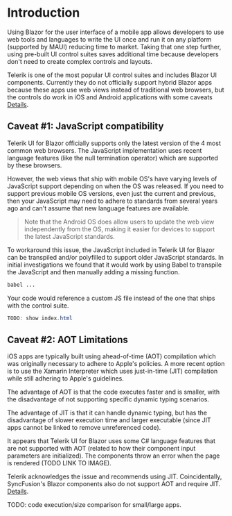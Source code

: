 
# Introduction

Using Blazor for the user interface of a mobile app allows developers to use web tools and languages to write the UI once and run it on any platform (supported by MAUI) reducing time to market. Taking that one step further, using pre-built UI control suites saves additional time because developers don't need to create complex controls and layouts.

Telerik is one of the most popular UI control suites and includes Blazor UI components. Currently they do not officially support hybrid Blazor apps because these apps use web views instead of traditional web browsers, but the controls do work in iOS and Android applications with some caveats [Details](https://docs.telerik.com/blazor-ui/hybrid-blazor-apps).

## Caveat #1: JavaScript compatibility

Telerik UI for Blazor officially supports only the latest version of the 4 most common web browsers. The JavaScript implementation uses recent language features (like the null termination operator) which are supported by these browsers.

However, the web views that ship with mobile OS's have varying levels of JavaScript support depending on when the OS was released. If you need to support previous mobile OS versions, even just the current and previous, then your JavaScript may need to adhere to standards from several years ago and can't assume that new language features are available.

> Note that the Android OS does allow users to update the web view independently from the OS, making it easier for devices to support the latest JavaScript standards.

To workaround this issue, the JavaScript included in Telerik UI for Blazor can be transpiled and/or polyfilled to support older JavaScript standards. In initial investigations we found that it would work by using Babel to transpile the JavaScript and then manually adding a missing function.

``` bash
babel ...
```

 Your code would reference a custom JS file instead of the one that ships with the control suite.

 ``` csharp
 TODO: show index.html
 ```

## Caveat #2: AOT Limitations

iOS apps are typically built using ahead-of-time (AOT) compilation which was originally necessary to adhere to Apple's policies. A more recent option is to use the Xamarin Interpreter which uses just-in-time (JIT) compilation while still adhering to Apple's guidelines.

The advantage of AOT is that the code executes faster and is smaller, with the disadvantage of not supporting specific dynamic typing scenarios.

The advantage of JIT is that it can handle dynamic typing, but has the disadvantage of slower execution time and larger executable (since JIT apps cannot be linked to remove unreferenced code).

It appears that Telerik UI for Blazor uses some C# language features that are not supported with AOT (related to how their component input parameters are initialized). The components throw an error when the page is rendered (TODO LINK TO IMAGE).

Telerik acknowledges the issue and recommends using JIT. Coincidentally, SyncFusion's Blazor components also do not support AOT and require JIT. [Details](https://blazor.syncfusion.com/documentation/getting-started/maui-blazor-app).

TODO: code execution/size comparison for small/large apps.
